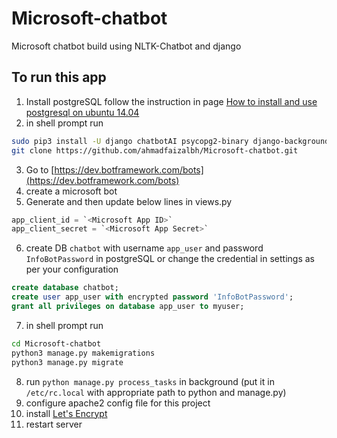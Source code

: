 # Microsoft-chatbot
Microsoft chatbot build using NLTK-Chatbot and django

## To run this app
1. Install postgreSQL follow the instruction in page [How to install and use postgresql on ubuntu 14.04](https://www.digitalocean.com/community/tutorials/how-to-install-and-use-postgresql-on-ubuntu-14-04)
2. in shell prompt run
  ```sh
  sudo pip3 install -U django chatbotAI psycopg2-binary django-background-tasks wikipedia
  git clone https://github.com/ahmadfaizalbh/Microsoft-chatbot.git
  ```
3. Go to [https://dev.botframework.com/bots](https://dev.botframework.com/bots)
4. create a microsoft bot
5. Generate <Microsoft App Secret> and then update below lines in views.py 
  ```python
  app_client_id = `<Microsoft App ID>`
  app_client_secret = `<Microsoft App Secret>`
  ```
6. create DB `chatbot` with username `app_user` and password `InfoBotPassword` in postgreSQL or change the credential in settings as per your configuration
  ```sql
  create database chatbot;
  create user app_user with encrypted password 'InfoBotPassword';
  grant all privileges on database app_user to myuser;
  ```
7. in shell prompt run  
  ```sh
  cd Microsoft-chatbot
  python3 manage.py makemigrations
  python3 manage.py migrate
  ```
8. run `python manage.py process_tasks` in background (put it in `/etc/rc.local` with appropriate path to python and manage.py)
9. configure apache2 config file for this project
10. install [Let's Encrypt](https://letsencrypt.org/)
11. restart server
